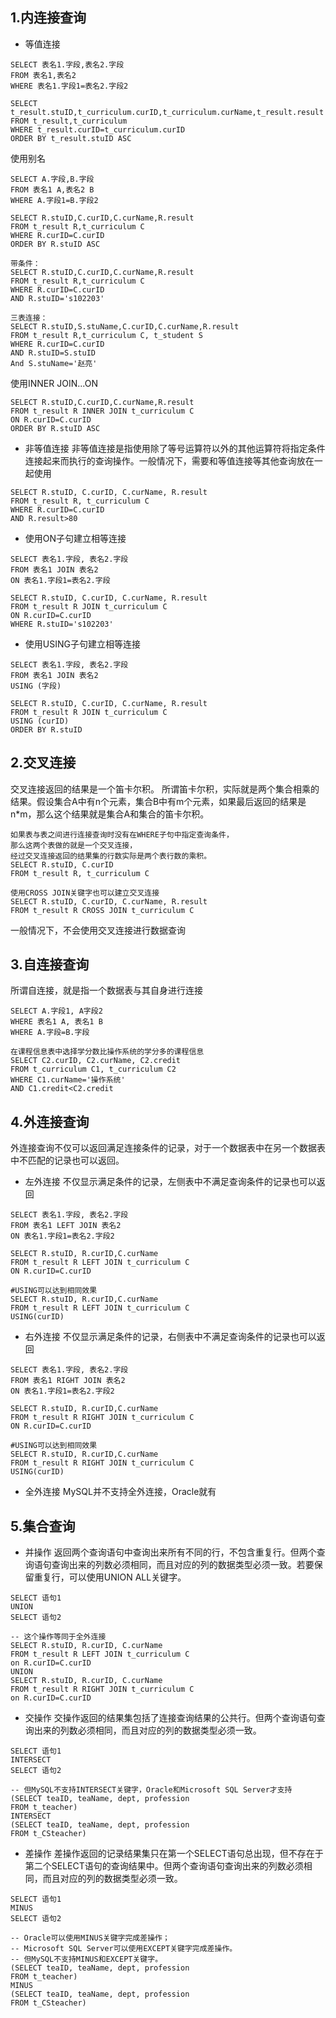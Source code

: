 ## 1.内连接查询
- 等值连接
```
SELECT 表名1.字段,表名2.字段
FROM 表名1,表名2
WHERE 表名1.字段1=表名2.字段2
```
```
SELECT t_result.stuID,t_curriculum.curID,t_curriculum.curName,t_result.result
FROM t_result,t_curriculum
WHERE t_result.curID=t_curriculum.curID
ORDER BY t_result.stuID ASC
```
使用别名
```
SELECT A.字段,B.字段
FROM 表名1 A,表名2 B
WHERE A.字段1=B.字段2

SELECT R.stuID,C.curID,C.curName,R.result
FROM t_result R,t_curriculum C
WHERE R.curID=C.curID
ORDER BY R.stuID ASC

带条件：
SELECT R.stuID,C.curID,C.curName,R.result
FROM t_result R,t_curriculum C
WHERE R.curID=C.curID
AND R.stuID='s102203'

三表连接：
SELECT R.stuID,S.stuName,C.curID,C.curName,R.result
FROM t_result R,t_curriculum C, t_student S
WHERE R.curID=C.curID
AND R.stuID=S.stuID
And S.stuName='赵亮'
```
使用INNER JOIN...ON
```
SELECT R.stuID,C.curID,C.curName,R.result
FROM t_result R INNER JOIN t_curriculum C
ON R.curID=C.curID
ORDER BY R.stuID ASC
```
- 非等值连接
非等值连接是指使用除了等号运算符以外的其他运算符将指定条件连接起来而执行的查询操作。一般情况下，需要和等值连接等其他查询放在一起使用
```
SELECT R.stuID, C.curID, C.curName, R.result
FROM t_result R, t_curriculum C
WHERE R.curID=C.curID
AND R.result>80
```
- 使用ON子句建立相等连接
```
SELECT 表名1.字段, 表名2.字段
FROM 表名1 JOIN 表名2
ON 表名1.字段1=表名2.字段

SELECT R.stuID, C.curID, C.curName, R.result
FROM t_result R JOIN t_curriculum C
ON R.curID=C.curID
WHERE R.stuID='s102203'
```
- 使用USING子句建立相等连接
```
SELECT 表名1.字段, 表名2.字段
FROM 表名1 JOIN 表名2
USING (字段)

SELECT R.stuID, C.curID, C.curName, R.result
FROM t_result R JOIN t_curriculum C
USING (curID)
ORDER BY R.stuID
```
## 2.交叉连接
交叉连接返回的结果是一个笛卡尔积。
所谓笛卡尔积，实际就是两个集合相乘的结果。假设集合A中有n个元素，集合B中有m个元素，如果最后返回的结果是n*m，那么这个结果就是集合A和集合的笛卡尔积。
```
如果表与表之间进行连接查询时没有在WHERE子句中指定查询条件，
那么这两个表做的就是一个交叉连接，
经过交叉连接返回的结果集的行数实际是两个表行数的乘积。
SELECT R.stuID, C.curID
FROM t_result R, t_curriculum C

使用CROSS JOIN关键字也可以建立交叉连接
SELECT R.stuID, C.curID, C.curName, R.result
FROM t_result R CROSS JOIN t_curriculum C
```
一般情况下，不会使用交叉连接进行数据查询
## 3.自连接查询
所谓自连接，就是指一个数据表与其自身进行连接
```
SELECT A.字段1, A字段2
WHERE 表名1 A, 表名1 B
WHERE A.字段=B.字段

在课程信息表中选择学分数比操作系统的学分多的课程信息
SELECT C2.curID, C2.curName, C2.credit
FROM t_curriculum C1, t_curriculum C2
WHERE C1.curName='操作系统'
AND C1.credit<C2.credit
```
## 4.外连接查询
外连接查询不仅可以返回满足连接条件的记录，对于一个数据表中在另一个数据表中不匹配的记录也可以返回。
- 左外连接
不仅显示满足条件的记录，左侧表中不满足查询条件的记录也可以返回
```
SELECT 表名1.字段, 表名2.字段
FROM 表名1 LEFT JOIN 表名2
ON 表名1.字段1=表名2.字段2

SELECT R.stuID, R.curID,C.curName
FROM t_result R LEFT JOIN t_curriculum C
ON R.curID=C.curID

#USING可以达到相同效果
SELECT R.stuID, R.curID,C.curName
FROM t_result R LEFT JOIN t_curriculum C
USING(curID)
```
- 右外连接
不仅显示满足条件的记录，右侧表中不满足查询条件的记录也可以返回
```
SELECT 表名1.字段, 表名2.字段
FROM 表名1 RIGHT JOIN 表名2
ON 表名1.字段1=表名2.字段2

SELECT R.stuID, R.curID,C.curName
FROM t_result R RIGHT JOIN t_curriculum C
ON R.curID=C.curID

#USING可以达到相同效果
SELECT R.stuID, R.curID,C.curName
FROM t_result R RIGHT JOIN t_curriculum C
USING(curID)
```
- 全外连接
MySQL并不支持全外连接，Oracle就有

## 5.集合查询
- 并操作
返回两个查询语句中查询出来所有不同的行，不包含重复行。但两个查询语句查询出来的列数必须相同，而且对应的列的数据类型必须一致。若要保留重复行，可以使用UNION ALL关键字。
```
SELECT 语句1
UNION
SELECT 语句2

-- 这个操作等同于全外连接
SELECT R.stuID, R.curID, C.curName
FROM t_result R LEFT JOIN t_curriculum C
on R.curID=C.curID
UNION
SELECT R.stuID, R.curID, C.curName
FROM t_result R RIGHT JOIN t_curriculum C
on R.curID=C.curID
```
- 交操作
交操作返回的结果集包括了连接查询结果的公共行。但两个查询语句查询出来的列数必须相同，而且对应的列的数据类型必须一致。
```
SELECT 语句1
INTERSECT
SELECT 语句2

-- 但MySQL不支持INTERSECT关键字，Oracle和Microsoft SQL Server才支持
(SELECT teaID, teaName, dept, profession
FROM t_teacher)
INTERSECT
(SELECT teaID, teaName, dept, profession
FROM t_CSteacher)
```
- 差操作
差操作返回的记录结果集只在第一个SELECT语句总出现，但不存在于第二个SELECT语句的查询结果中。但两个查询语句查询出来的列数必须相同，而且对应的列的数据类型必须一致。
```
SELECT 语句1
MINUS
SELECT 语句2

-- Oracle可以使用MINUS关键字完成差操作；
-- Microsoft SQL Server可以使用EXCEPT关键字完成差操作。
-- 但MySQL不支持MINUS和EXCEPT关键字。
(SELECT teaID, teaName, dept, profession
FROM t_teacher)
MINUS
(SELECT teaID, teaName, dept, profession
FROM t_CSteacher)
```